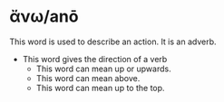 # ἄνω/anō  
This word is used to describe an action. It is an adverb.

* This word gives the direction of a verb
    * This word can mean up or upwards.
    * This word can mean above.
    *  This word can mean up to the top. 